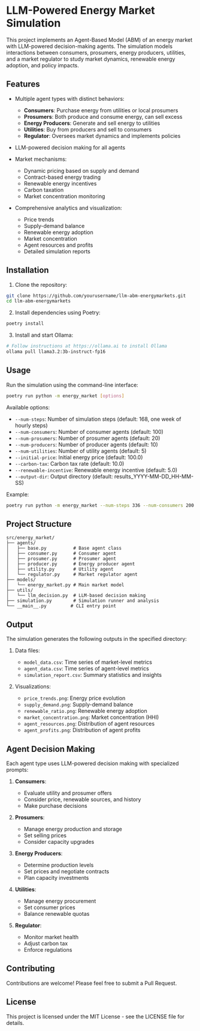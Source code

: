 # LLM-Powered Energy Market Simulation

This project implements an Agent-Based Model (ABM) of an energy market with LLM-powered decision-making agents. The simulation models interactions between consumers, prosumers, energy producers, utilities, and a market regulator to study market dynamics, renewable energy adoption, and policy impacts.

## Features

- Multiple agent types with distinct behaviors:
  - **Consumers**: Purchase energy from utilities or local prosumers
  - **Prosumers**: Both produce and consume energy, can sell excess
  - **Energy Producers**: Generate and sell energy to utilities
  - **Utilities**: Buy from producers and sell to consumers
  - **Regulator**: Oversees market dynamics and implements policies

- LLM-powered decision making for all agents
- Market mechanisms:
  - Dynamic pricing based on supply and demand
  - Contract-based energy trading
  - Renewable energy incentives
  - Carbon taxation
  - Market concentration monitoring

- Comprehensive analytics and visualization:
  - Price trends
  - Supply-demand balance
  - Renewable energy adoption
  - Market concentration
  - Agent resources and profits
  - Detailed simulation reports

## Installation

1. Clone the repository:
```bash
git clone https://github.com/yourusername/llm-abm-energymarkets.git
cd llm-abm-energymarkets
```

2. Install dependencies using Poetry:
```bash
poetry install
```

3. Install and start Ollama:
```bash
# Follow instructions at https://ollama.ai to install Ollama
ollama pull llama3.2:3b-instruct-fp16
```

## Usage

Run the simulation using the command-line interface:

```bash
poetry run python -m energy_market [options]
```

Available options:
- `--num-steps`: Number of simulation steps (default: 168, one week of hourly steps)
- `--num-consumers`: Number of consumer agents (default: 100)
- `--num-prosumers`: Number of prosumer agents (default: 20)
- `--num-producers`: Number of producer agents (default: 10)
- `--num-utilities`: Number of utility agents (default: 5)
- `--initial-price`: Initial energy price (default: 100.0)
- `--carbon-tax`: Carbon tax rate (default: 10.0)
- `--renewable-incentive`: Renewable energy incentive (default: 5.0)
- `--output-dir`: Output directory (default: results_YYYY-MM-DD_HH-MM-SS)

Example:
```bash
poetry run python -m energy_market --num-steps 336 --num-consumers 200 --carbon-tax 15.0
```

## Project Structure

```
src/energy_market/
├── agents/
│   ├── base.py          # Base agent class
│   ├── consumer.py      # Consumer agent
│   ├── prosumer.py      # Prosumer agent
│   ├── producer.py      # Energy producer agent
│   ├── utility.py       # Utility agent
│   └── regulator.py     # Market regulator agent
├── models/
│   └── energy_market.py # Main market model
├── utils/
│   └── llm_decision.py  # LLM-based decision making
├── simulation.py        # Simulation runner and analysis
└── __main__.py         # CLI entry point
```

## Output

The simulation generates the following outputs in the specified directory:

1. Data files:
   - `model_data.csv`: Time series of market-level metrics
   - `agent_data.csv`: Time series of agent-level metrics
   - `simulation_report.csv`: Summary statistics and insights

2. Visualizations:
   - `price_trends.png`: Energy price evolution
   - `supply_demand.png`: Supply-demand balance
   - `renewable_ratio.png`: Renewable energy adoption
   - `market_concentration.png`: Market concentration (HHI)
   - `agent_resources.png`: Distribution of agent resources
   - `agent_profits.png`: Distribution of agent profits

## Agent Decision Making

Each agent type uses LLM-powered decision making with specialized prompts:

1. **Consumers**:
   - Evaluate utility and prosumer offers
   - Consider price, renewable sources, and history
   - Make purchase decisions

2. **Prosumers**:
   - Manage energy production and storage
   - Set selling prices
   - Consider capacity upgrades

3. **Energy Producers**:
   - Determine production levels
   - Set prices and negotiate contracts
   - Plan capacity investments

4. **Utilities**:
   - Manage energy procurement
   - Set consumer prices
   - Balance renewable quotas

5. **Regulator**:
   - Monitor market health
   - Adjust carbon tax
   - Enforce regulations

## Contributing

Contributions are welcome! Please feel free to submit a Pull Request.

## License

This project is licensed under the MIT License - see the LICENSE file for details.